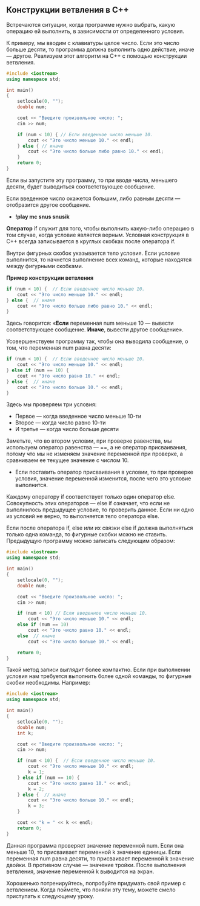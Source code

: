 <h2>Конструкции ветвления в C++</h2>

Встречаются ситуации, когда программе нужно выбрать, какую операцию ей выполнить, в зависимости от определенного условия. <br>

К примеру, мы вводим с клавиатуры целое число. Если это число больше десяти, то программа должна выполнить одно действие, иначе — другое. Реализуем этот алгоритм на C++ с помощью конструкции ветвления. <br>

```c++
#include <iostream>
using namespace std;

int main()
{
    setlocale(0, "");
    double num;

    cout << "Введите произвольное число: ";
    cin >> num;

    if (num < 10) { // Если введенное число меньше 10.
        cout << "Это число меньше 10." << endl;
    } else { // иначе
        cout << "Это число больше либо равно 10." << endl;
    }
    return 0;
}
```

Если вы запустите эту программу, то при вводе числа, меньшего десяти, будет выводиться соответствующее сообщение. <br>

Если введенное число окажется большим, либо равным десяти — отобразится другое сообщение. <br>

- **!play mc snus snusik**

**Оператор** if служит для того, чтобы выполнить какую-либо операцию в том случае, когда условие является верным. Условная конструкция в С++ всегда записывается в круглых скобках после оператора if. <br>

Внутри фигурных скобок указывается тело условия. Если условие выполнится, то начнется выполнение всех команд, которые находятся между фигурными скобками. <br>

**Пример конструкции ветвления**

```c++
if (num < 10) {  // Если введенное число меньше 10.
    cout << "Это число меньше 10." << endl;
} else {  // иначе
    cout << "Это число больше либо равно 10." << endl;
}
```

Здесь говорится: «**Если** переменная num меньше 10 — вывести соответствующее сообщение. **Иначе**, вывести другое сообщение». <br>

Усовершенствуем программу так, чтобы она выводила сообщение, о том, что переменная num равна десяти: <br>

```c++
if (num < 10) {  // Если введенное число меньше 10.
    cout << "Это число меньше 10." << endl;
} else if (num == 10) {
    cout << "Это число равно 10." << endl;
} else {  // иначе
    cout << "Это число больше 10." << endl;
}
```

Здесь мы проверяем три условия: <br>

- Первое — когда введенное число меньше 10-ти
- Второе — когда число равно 10-ти
- И третье — когда число больше десяти

Заметьте, что во втором условии, при проверке равенства, мы используем оператор равенства — ==, а не оператор присваивания, потому что мы не изменяем значение переменной при проверке, а сравниваем ее текущее значение с числом 10. <br>

- Если поставить оператор присваивания в условии, то при проверке условия, значение переменной изменится, после чего это условие выполнится.

Каждому оператору if соответствует только один оператор else. Совокупность этих операторов — else if означает, что если не выполнилось предыдущее условие, то проверить данное. Если ни одно из условий не верно, то выполняется тело оператора else. <br>

Если после оператора if, else или их связки else if должна выполняться только одна команда, то фигурные скобки можно не ставить. Предыдущую программу можно записать следующим образом: <br>

```c++
#include <iostream>
using namespace std;

int main()
{
    setlocale(0, "");
    double num;

    cout << "Введите произвольное число: ";
    cin >> num;

    if (num < 10) // Если введенное число меньше 10.
        cout << "Это число меньше 10." << endl;
    else if (num == 10)
        cout << "Это число равно 10." << endl;
    else  // иначе
        cout << "Это число больше 10." << endl;

    return 0;
}
```

Такой метод записи выглядит более компактно. Если при выполнении условия нам требуется выполнить более одной команды, то фигурные скобки необходимы. Например: <br>

```c++
#include <iostream>
using namespace std;

int main()
{
    setlocale(0, "");
    double num;
    int k;

    cout << "Введите произвольное число: ";
    cin >> num;

    if (num < 10) {  // Если введенное число меньше 10.
        cout << "Это число меньше 10." << endl;
        k = 1;
    } else if (num == 10) {
        cout << "Это число равно 10." << endl;
        k = 2;
    } else {  // иначе
        cout << "Это число больше 10." << endl;
        k = 3;
    }

    cout << "k = " << k << endl;
    return 0;
}
```

Данная программа проверяет значение переменной num. Если она меньше 10, то присваивает переменной k значение единицы. Если переменная num равна десяти, то присваивает переменной k значение двойки. В противном случае — значение тройки. После выполнения ветвления, значение переменной k выводится на экран. <br>

Хорошенько потренируйтесь, попробуйте придумать свой пример с ветвлением. Когда поймете, что поняли эту тему, можете смело приступать к следующему уроку. <br>
